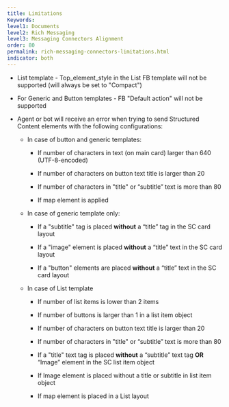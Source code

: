```yaml
---
title: Limitations
Keywords:
level1: Documents
level2: Rich Messaging
level3: Messaging Connectors Alignment
order: 80
permalink: rich-messaging-connectors-limitations.html
indicator: both
---
```


* List template - Top_element_style in the List FB template will not be supported (will always be set to "Compact")

* For Generic and Button templates - FB "Default action" will not be supported

* Agent or bot will receive an error when trying to send Structured Content elements with the following configurations:

    * In case of button and generic templates:

        * If number of characters in text (on main card) larger than 640 (UTF-8-encoded)

        * If number of characters on button text title is larger than 20

        * If number of characters in "title" or “subtitle” text is more than 80

        * If map element is applied

    * In case of generic template only:

        * If a "subtitle" tag is placed **without** a “title” tag in the SC card layout

        * If a "image" element is placed **without** a “title” text in the SC card layout

        * If a "button" elements are placed **without** a “title” text in the SC card layout

    * In case of List template

        * If number of list items is lower than 2 items

        * If number of buttons is larger than 1 in a list item object

        * If number of characters on button text title is larger than 20

        * If number of characters in "title" or “subtitle” text is more than 80

        * If a "title" text tag is placed **without** a “subtitle” text tag **OR** “Image” element in the SC list item object

        * If Image element is placed without a title or subtitle in list item object

        * If map element is placed in a List layout
